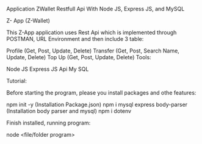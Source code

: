 Application ZWallet Restfull Api With  Node JS, Express JS, and MySQL 

<p color="Blue"> Z- App (Z-Wallet) </p>

This Z-App application uses Rest Api which is implemented through POSTMAN, URL Environment and then include 3 table:

Profile (Get, Post, Update, Delete)
Transfer (Get, Post, Search Name, Update, Delete)
Top Up (Get, Post, Update, Delete)
Tools:

Node JS
Express JS
Api
My SQL

Tutorial:

Before starting the program, please you install packages and othe features:

npm init -y (Installation Package.json)
npm i mysql express body-parser (Installation body parser and mysql)
npm i dotenv <Connection Database With Env>

Finish installed, running program:

node <file/folder program>